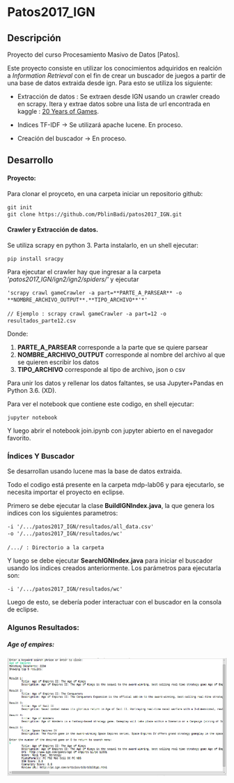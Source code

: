 #  Patos2017_IGN

## Descripción

Proyecto del curso Procesamiento Masivo de Datos [Patos].


 Este proyecto consiste en utilizar los conocimientos adquiridos en realción a *Information Retrieval* con el fin de crear un buscador de juegos a partir de una base de datos extraida desde ign. Para esto se utiliza los siguiente:

- Extracción de datos : Se extraen desde IGN usando un crawler creado en scrapy. Itera y extrae datos sobre una lista de url encontrada en kaggle : [20 Years of Games](https://www.kaggle.com/egrinstein/20-years-of-games).

- Indices TF-IDF -> Se utilizará apache lucene. En proceso.

- Creación del buscador -> En proceso.


## Desarrollo

#### Proyecto:

Para clonar el proyceto, en una carpeta iniciar un repositorio github:

```
git init
git clone https://github.com/PblinBadi/patos2017_IGN.git
```

#### Crawler y Extracción de datos.

Se utiliza scrapy en python 3. Parta instalarlo, en un shell ejecutar:

```
pip install sracpy
```

Para ejecutar el crawler hay que ingresar a la carpeta *'patos2017_IGN/ign2/ign2/spiders/'* y ejecutar


```
'scrapy crawl gameCrawler -a part=**PARTE_A_PARSEAR** -o **NOMBRE_ARCHIVO_OUTPUT**.**TIPO_ARCHIVO**'*'

// Ejemplo : scrapy crawl gameCrawler -a part=12 -o resultados_parte12.csv
```

Donde:

1. **PARTE_A_PARSEAR** corresponde a la parte que se quiere parsear
1. **NOMBRE_ARCHIVO_OUTPUT** corresponde al nombre del archivo al que se quieren escribir los datos
1. **TIPO_ARCHIVO** corresponde al tipo de archivo, json o csv


Para unir los datos y rellenar los datos faltantes, se usa Jupyter+Pandas en Python 3.6. (XD). 

Para ver el notebook que contiene este codigo, en shell ejecutar:

```
jupyter notebook
```
Y luego abrir el notebook join.ipynb con jupyter abierto en el navegador favorito.


### Índices Y Buscador



Se desarrollan usando lucene mas la base de datos extraida.

Todo el codigo está presente en la carpeta mdp-lab06 y para ejecutarlo, se necesita importar el proyecto en eclipse.

Primero se debe ejecutar la clase **BuildIGNIndex.java**, la que genera los indices con los siguientes parametros:

```
-i '/.../patos2017_IGN/resultados/all_data.csv' 
-o '/.../patos2017_IGN/resultados/wc'

/.../ : Directorio a la carpeta
```
Y luego se debe ejecutar **SearchIGNIndex.java** para iniciar el buscador usando los indices creados anteriormente. Los parámetros para ejecutarla son:

```
-i '/.../patos2017_IGN/resultados/wc'
```
Luego de esto, se debería poder interactuar con el buscador en la consola de eclipse.

### Algunos Resultados:

##### Age of empires:

![Ejemplo 1: Age of Empires](/images/ejemplo.png  "Ejemplo 1: Age of Empires")

